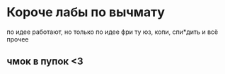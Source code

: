 # Короче лабы по вычмату
по идее работают, но только по идее
фри ту юз, копи, спи*дить и всё прочее
## чмок в пупок <3
